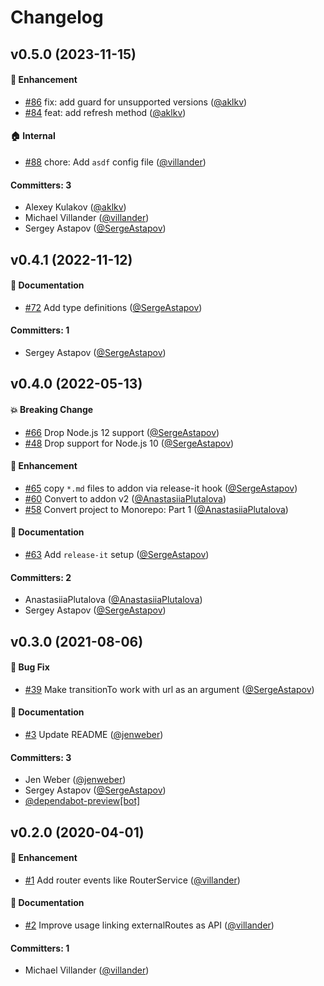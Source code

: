 # Changelog





## v0.5.0 (2023-11-15)

#### :rocket: Enhancement
* [#86](https://github.com/villander/ember-engines-router-service/pull/86) fix: add guard for unsupported versions ([@aklkv](https://github.com/aklkv))
* [#84](https://github.com/villander/ember-engines-router-service/pull/84) feat: add refresh method ([@aklkv](https://github.com/aklkv))

#### :house: Internal
* [#88](https://github.com/villander/ember-engines-router-service/pull/88) chore: Add `asdf` config file ([@villander](https://github.com/villander))

#### Committers: 3
- Alexey Kulakov ([@aklkv](https://github.com/aklkv))
- Michael Villander ([@villander](https://github.com/villander))
- Sergey Astapov ([@SergeAstapov](https://github.com/SergeAstapov))

## v0.4.1 (2022-11-12)

#### :memo: Documentation
* [#72](https://github.com/villander/ember-engines-router-service/pull/72) Add type definitions ([@SergeAstapov](https://github.com/SergeAstapov))

#### Committers: 1
- Sergey Astapov ([@SergeAstapov](https://github.com/SergeAstapov))

## v0.4.0 (2022-05-13)

#### :boom: Breaking Change
* [#66](https://github.com/villander/ember-engines-router-service/pull/66) Drop Node.js 12 support ([@SergeAstapov](https://github.com/SergeAstapov))
* [#48](https://github.com/villander/ember-engines-router-service/pull/48) Drop support for Node.js 10 ([@SergeAstapov](https://github.com/SergeAstapov))

#### :rocket: Enhancement
* [#65](https://github.com/villander/ember-engines-router-service/pull/65) copy `*.md` files to addon via release-it hook ([@SergeAstapov](https://github.com/SergeAstapov))
* [#60](https://github.com/villander/ember-engines-router-service/pull/60) Convert to addon v2 ([@AnastasiiaPlutalova](https://github.com/AnastasiiaPlutalova))
* [#58](https://github.com/villander/ember-engines-router-service/pull/58) Convert project to Monorepo: Part 1 ([@AnastasiiaPlutalova](https://github.com/AnastasiiaPlutalova))

#### :memo: Documentation
* [#63](https://github.com/villander/ember-engines-router-service/pull/63) Add `release-it` setup ([@SergeAstapov](https://github.com/SergeAstapov))

#### Committers: 2
- AnastasiiaPlutalova ([@AnastasiiaPlutalova](https://github.com/AnastasiiaPlutalova))
- Sergey Astapov ([@SergeAstapov](https://github.com/SergeAstapov))

## v0.3.0 (2021-08-06)

#### :bug: Bug Fix
* [#39](https://github.com/villander/ember-engines-router-service/pull/39) Make transitionTo work with url as an argument ([@SergeAstapov](https://github.com/SergeAstapov))

#### :memo: Documentation
* [#3](https://github.com/villander/ember-engines-router-service/pull/3) Update README ([@jenweber](https://github.com/jenweber))

#### Committers: 3
- Jen Weber ([@jenweber](https://github.com/jenweber))
- Sergey Astapov ([@SergeAstapov](https://github.com/SergeAstapov))
- [@dependabot-preview[bot]](https://github.com/apps/dependabot-preview)


## v0.2.0 (2020-04-01)

#### :rocket: Enhancement
* [#1](https://github.com/villander/ember-engines-router-service/pull/1) Add router events like RouterService ([@villander](https://github.com/villander))

#### :memo: Documentation
* [#2](https://github.com/villander/ember-engines-router-service/pull/2) Improve usage linking externalRoutes as API ([@villander](https://github.com/villander))

#### Committers: 1
- Michael Villander ([@villander](https://github.com/villander))